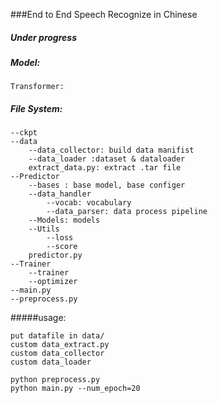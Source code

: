 ###End to End Speech Recognize in Chinese
##### Under progress

##### Model: 
    Transformer:
##### File System:

    --ckpt
    --data
        --data_collector: build data manifist
        --data_loader :dataset & dataloader
        extract_data.py: extract .tar file
    --Predictor
        --bases : base model, base configer
        --data_handler
            --vocab: vocabulary
            --data_parser: data process pipeline
        --Models: models
        --Utils
            --loss
            --score
        predictor.py
    --Trainer
        --trainer
        --optimizer
    --main.py
    --preprocess.py

#####usage:
    
    put datafile in data/
    custom data_extract.py
    custom data_collector
    custom data_loader
    
    python preprocess.py
    python main.py --num_epoch=20
    
